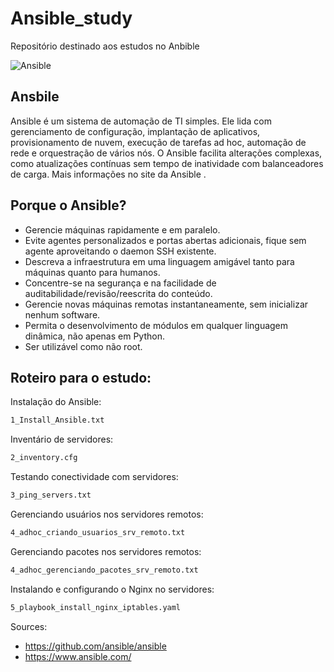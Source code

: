 # Ansible_study
Repositório destinado aos estudos no Anbible

![Ansible](https://avatars.githubusercontent.com/u/1507452?s=200&v=4)
## Ansbile
Ansible é um sistema de automação de TI simples. Ele lida com gerenciamento de configuração, implantação de aplicativos, provisionamento de nuvem, execução de tarefas ad hoc, automação de rede e orquestração de vários nós. O Ansible facilita alterações complexas, como atualizações contínuas sem tempo de inatividade com balanceadores de carga. Mais informações no site da Ansible .

## Porque o Ansible?
- Gerencie máquinas rapidamente e em paralelo.
- Evite agentes personalizados e portas abertas adicionais, fique sem agente aproveitando o daemon SSH existente.
- Descreva a infraestrutura em uma linguagem amigável tanto para máquinas quanto para humanos.
- Concentre-se na segurança e na facilidade de auditabilidade/revisão/reescrita do conteúdo.
- Gerencie novas máquinas remotas instantaneamente, sem inicializar nenhum software.
- Permita o desenvolvimento de módulos em qualquer linguagem dinâmica, não apenas em Python.
- Ser utilizável como não root.


## Roteiro para o estudo:
Instalação do Ansible:
```bash
1_Install_Ansible.txt
```
Inventário de servidores:
```bash 
2_inventory.cfg
```
Testando conectividade com servidores:
```bash 
3_ping_servers.txt
```
Gerenciando usuários nos servidores remotos:
```bash 
4_adhoc_criando_usuarios_srv_remoto.txt
```
Gerenciando pacotes nos servidores remotos:
```bash 
4_adhoc_gerenciando_pacotes_srv_remoto.txt
```
Instalando e configurando o Nginx no servidores:
```bash 
5_playbook_install_nginx_iptables.yaml
```


Sources:
- https://github.com/ansible/ansible
- https://www.ansible.com/


